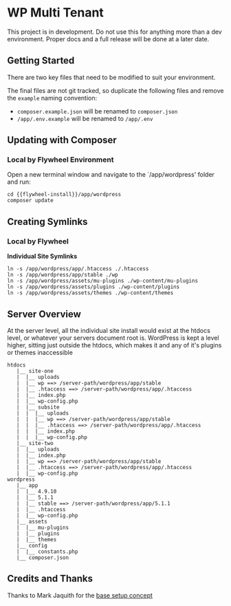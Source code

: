 # WP Multi Tenant

This project is in development. Do not use this for anything more than a dev environment. Proper docs and a full release will be done at a later date.

## Getting Started

There are two key files that need to be modified to suit your environment.

The final files are not git tracked, so duplicate the following files and remove the `example` naming convention:

-   `composer.example.json` will be renamed to `composer.json`
-   `/app/.env.example` will be renamed to `/app/.env`

## Updating with Composer

### Local by Flywheel Environment

Open a new terminal window and navigate to the `/app/wordpress' folder and run:

```
cd {{flywheel-install}}/app/wordpress
composer update
```

## Creating Symlinks

### Local by Flywheel

**Individual Site Symlinks**

```
ln -s /app/wordpress/app/.htaccess ./.htaccess
ln -s /app/wordpress/app/stable ./wp
ln -s /app/wordpress/assets/mu-plugins ./wp-content/mu-plugins
ln -s /app/wordpress/assets/plugins ./wp-content/plugins
ln -s /app/wordpress/assets/themes ./wp-content/themes
```

## Server Overview

At the server level, all the individual site install would exist at the htdocs level, or whatever your servers document root is. WordPress is kept a level higher, sitting just outside the htdocs, which makes it and any of it's plugins or themes inaccessible

```
htdocs
   |__ site-one
   |  |__ uploads
   |  |__ wp ==> /server-path/wordpress/app/stable
   |  |__ .htaccess ==> /server-path/wordpress/app/.htaccess
   |  |__ index.php
   |  |__ wp-config.php
   |  |__ subsite
   |  |  |__ uploads
   |  |  |__ wp ==> /server-path/wordpress/app/stable
   |  |  |__ .htaccess ==> /server-path/wordpress/app/.htaccess
   |  |  |__ index.php
   |  |  |__ wp-config.php
   |__ site-two
   |  |__ uploads
   |  |__ index.php
   |  |__ wp ==> /server-path/wordpress/app/stable
   |  |__ .htaccess ==> /server-path/wordpress/app/.htaccess
   |  |__ wp-config.php
wordpress
   |__ app
   |  |__ 4.9.10
   |  |__ 5.1.1
   |  |__ stable ==> /server-path/wordpress/app/5.1.1
   |  |__ .htaccess
   |  |__ wp-config.php
   |__ assets
   |  |__ mu-plugins
   |  |__ plugins
   |  |__ themes
   |__ config
   |  |__ constants.php
   |__ composer.json
```

## Credits and Thanks

Thanks to Mark Jaquith for the [base setup concept](https://gist.github.com/markjaquith/6225805)
